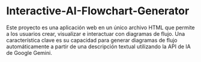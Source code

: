 # Interactive-AI-Flowchart-Generator
Este proyecto es una aplicación web en un único archivo HTML que permite a los usuarios crear, visualizar e interactuar con diagramas de flujo. Una característica clave es su capacidad para generar diagramas de flujo automáticamente a partir de una descripción textual utilizando la API de IA de Google Gemini. 
